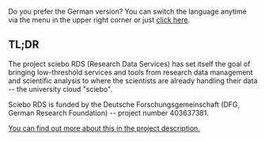 Do you prefer the German version? You can switch the language anytime via the menu in the upper right corner or just [click here](/de).

## TL;DR

The project sciebo RDS (Research Data Services) has set itself the goal of bringing low-threshold services and tools from research data management and scientific analysis to where the scientists are already handling their data -- the university cloud "sciebo".

Sciebo RDS is funded by the Deutsche Forschungsgemeinschaft (DFG, German Research Foundation) -- project number 403637381.

[You can find out more about this in the project description.](/page/about/)
